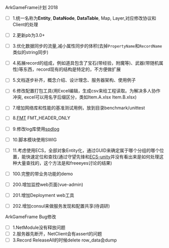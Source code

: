 ArkGameFrame计划 2018

- [ ] 1.统一名称为**Entity**, **DataNode**, **DataTable**, Map, Layer,对应修改协议和Client的处理
- [ ] 2.更新pb为3.0+
- [ ] 3.优化数据同步的流量,减小属性同步的体积(去掉`PropertyName`和`RecordName`类似的string同步)
- [ ] 4.拓展record的组成，例如道具包含了宝石(带经验，附魔等)、武器(带随机属性)等东西，record现有的结构是特定的，不方便做扩展
- [ ] 5.文档逐步补齐，概念介绍、设计理念、服务器架构、使用例子
- [ ] 6.修改配置打包工具(用Excel编辑，生成csv来给工程读取。为解决多人协作冲突, excel可以用名字后缀区分，类如Item.A.xlsx Item.B.xlsx)
- [ ] 7.增加网络库和性能的基准测试用例，放到目录benchmark/unittest
- [ ] 8.[FMT](https://github.com/fmtlib/fmt) FMT_HEADER_ONLY
- [ ] 9.修改log库使用[spdlog](https://github.com/gabime/spdlog)
- [ ] 10.脚本模块使用SWIG
- [ ] 11.考虑使用ECS，全部对象Entity化，通过GUID来确定属于哪个分组的哪个位置，能快速定位和查找(通过守望先锋和[ECS-unity](https://github.com/sschmid/Entitas-CSharp)并没有看出来是如何处理这种大量查找的，这个方法是和freeeyes讨论的结果)
  
- [ ] 100.完整的带业务功能的demo  
  
- [ ] 200.增加监控web页面(vue-admin)
- [ ] 201.增加Deployment web工具
- [ ] 202.增加consul来做服务发现和配置共享(待调研)  
  

ArkGameFrame Bug修改

- [ ] 1.NetModule没有释放问题
- [ ] 2.服务器先断开，NetClient会有assert的问题
- [ ] 3.Record ReleaseAll的时候delete row_data会dump